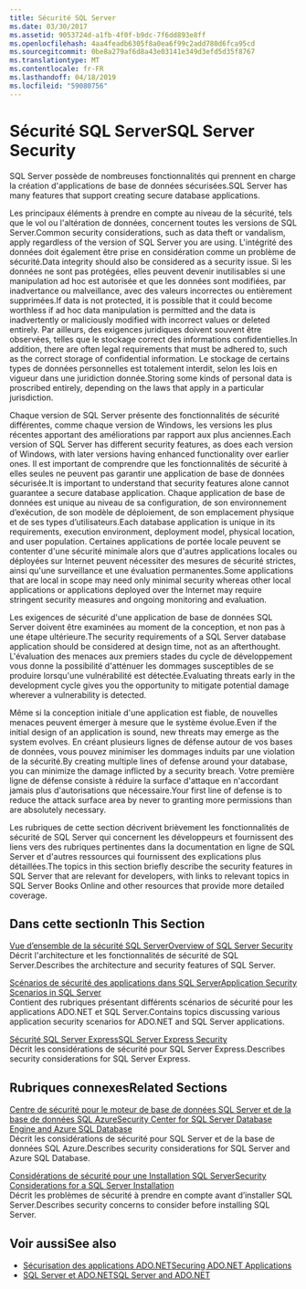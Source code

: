```yaml
---
title: Sécurité SQL Server
ms.date: 03/30/2017
ms.assetid: 9053724d-a1fb-4f0f-b9dc-7f6dd893e8ff
ms.openlocfilehash: 4aa4feadb6305f8a0ea6f99c2add780d6fca95cd
ms.sourcegitcommit: 0be8a279af6d8a43e03141e349d3efd5d35f8767
ms.translationtype: MT
ms.contentlocale: fr-FR
ms.lasthandoff: 04/18/2019
ms.locfileid: "59080756"
---
```

# <a name="sql-server-security"></a><span data-ttu-id="4b728-102">Sécurité SQL Server</span><span class="sxs-lookup"><span data-stu-id="4b728-102">SQL Server Security</span></span>
<span data-ttu-id="4b728-103">SQL Server possède de nombreuses fonctionnalités qui prennent en charge la création d'applications de base de données sécurisées.</span><span class="sxs-lookup"><span data-stu-id="4b728-103">SQL Server has many features that support creating secure database applications.</span></span>  
  
 <span data-ttu-id="4b728-104">Les principaux éléments à prendre en compte au niveau de la sécurité, tels que le vol ou l'altération de données, concernent toutes les versions de SQL Server.</span><span class="sxs-lookup"><span data-stu-id="4b728-104">Common security considerations, such as data theft or vandalism, apply regardless of the version of SQL Server you are using.</span></span> <span data-ttu-id="4b728-105">L'intégrité des données doit également être prise en considération comme un problème de sécurité.</span><span class="sxs-lookup"><span data-stu-id="4b728-105">Data integrity should also be considered as a security issue.</span></span> <span data-ttu-id="4b728-106">Si les données ne sont pas protégées, elles peuvent devenir inutilisables si une manipulation ad hoc est autorisée et que les données sont modifiées, par inadvertance ou malveillance, avec des valeurs incorrectes ou entièrement supprimées.</span><span class="sxs-lookup"><span data-stu-id="4b728-106">If data is not protected, it is possible that it could become worthless if ad hoc data manipulation is permitted and the data is inadvertently or maliciously modified with incorrect values or deleted entirely.</span></span> <span data-ttu-id="4b728-107">Par ailleurs, des exigences juridiques doivent souvent être observées, telles que le stockage correct des informations confidentielles.</span><span class="sxs-lookup"><span data-stu-id="4b728-107">In addition, there are often legal requirements that must be adhered to, such as the correct storage of confidential information.</span></span> <span data-ttu-id="4b728-108">Le stockage de certains types de données personnelles est totalement interdit, selon les lois en vigueur dans une juridiction donnée.</span><span class="sxs-lookup"><span data-stu-id="4b728-108">Storing some kinds of personal data is proscribed entirely, depending on the laws that apply in a particular jurisdiction.</span></span>  
  
 <span data-ttu-id="4b728-109">Chaque version de SQL Server présente des fonctionnalités de sécurité différentes, comme chaque version de Windows, les versions les plus récentes apportant des améliorations par rapport aux plus anciennes.</span><span class="sxs-lookup"><span data-stu-id="4b728-109">Each version of SQL Server has different security features, as does each version of Windows, with later versions having enhanced functionality over earlier ones.</span></span> <span data-ttu-id="4b728-110">Il est important de comprendre que les fonctionnalités de sécurité à elles seules ne peuvent pas garantir une application de base de données sécurisée.</span><span class="sxs-lookup"><span data-stu-id="4b728-110">It is important to understand that security features alone cannot guarantee a secure database application.</span></span> <span data-ttu-id="4b728-111">Chaque application de base de données est unique au niveau de sa configuration, de son environnement d’exécution, de son modèle de déploiement, de son emplacement physique et de ses types d’utilisateurs.</span><span class="sxs-lookup"><span data-stu-id="4b728-111">Each database application is unique in its requirements, execution environment, deployment model, physical location, and user population.</span></span> <span data-ttu-id="4b728-112">Certaines applications de portée locale peuvent se contenter d'une sécurité minimale alors que d'autres applications locales ou déployées sur Internet peuvent nécessiter des mesures de sécurité strictes, ainsi qu'une surveillance et une évaluation permanentes.</span><span class="sxs-lookup"><span data-stu-id="4b728-112">Some applications that are local in scope may need only minimal security whereas other local applications or applications deployed over the Internet may require stringent security measures and ongoing monitoring and evaluation.</span></span>  
  
 <span data-ttu-id="4b728-113">Les exigences de sécurité d'une application de base de données SQL Server doivent être examinées au moment de la conception, et non pas à une étape ultérieure.</span><span class="sxs-lookup"><span data-stu-id="4b728-113">The security requirements of a SQL Server database application should be considered at design time, not as an afterthought.</span></span> <span data-ttu-id="4b728-114">L'évaluation des menaces aux premiers stades du cycle de développement vous donne la possibilité d'atténuer les dommages susceptibles de se produire lorsqu'une vulnérabilité est détectée.</span><span class="sxs-lookup"><span data-stu-id="4b728-114">Evaluating threats early in the development cycle gives you the opportunity to mitigate potential damage wherever a vulnerability is detected.</span></span>  
  
 <span data-ttu-id="4b728-115">Même si la conception initiale d'une application est fiable, de nouvelles menaces peuvent émerger à mesure que le système évolue.</span><span class="sxs-lookup"><span data-stu-id="4b728-115">Even if the initial design of an application is sound, new threats may emerge as the system evolves.</span></span> <span data-ttu-id="4b728-116">En créant plusieurs lignes de défense autour de vos bases de données, vous pouvez minimiser les dommages induits par une violation de la sécurité.</span><span class="sxs-lookup"><span data-stu-id="4b728-116">By creating multiple lines of defense around your database, you can minimize the damage inflicted by a security breach.</span></span> <span data-ttu-id="4b728-117">Votre première ligne de défense consiste à réduire la surface d'attaque en n'accordant jamais plus d'autorisations que nécessaire.</span><span class="sxs-lookup"><span data-stu-id="4b728-117">Your first line of defense is to reduce the attack surface area by never to granting more permissions than are absolutely necessary.</span></span>  
  
 <span data-ttu-id="4b728-118">Les rubriques de cette section décrivent brièvement les fonctionnalités de sécurité de SQL Server qui concernent les développeurs et fournissent des liens vers des rubriques pertinentes dans la documentation en ligne de SQL Server et d'autres ressources qui fournissent des explications plus détaillées.</span><span class="sxs-lookup"><span data-stu-id="4b728-118">The topics in this section briefly describe the security features in SQL Server that are relevant for developers, with links to relevant topics in SQL Server Books Online and other resources that provide more detailed coverage.</span></span>  
  
## <a name="in-this-section"></a><span data-ttu-id="4b728-119">Dans cette section</span><span class="sxs-lookup"><span data-stu-id="4b728-119">In This Section</span></span>  
 [<span data-ttu-id="4b728-120">Vue d’ensemble de la sécurité SQL Server</span><span class="sxs-lookup"><span data-stu-id="4b728-120">Overview of SQL Server Security</span></span>](../../../../../docs/framework/data/adonet/sql/overview-of-sql-server-security.md)  
 <span data-ttu-id="4b728-121">Décrit l'architecture et les fonctionnalités de sécurité de SQL Server.</span><span class="sxs-lookup"><span data-stu-id="4b728-121">Describes the architecture and security features of SQL Server.</span></span>  
  
 [<span data-ttu-id="4b728-122">Scénarios de sécurité des applications dans SQL Server</span><span class="sxs-lookup"><span data-stu-id="4b728-122">Application Security Scenarios in SQL Server</span></span>](../../../../../docs/framework/data/adonet/sql/application-security-scenarios-in-sql-server.md)  
 <span data-ttu-id="4b728-123">Contient des rubriques présentant différents scénarios de sécurité pour les applications ADO.NET et SQL Server.</span><span class="sxs-lookup"><span data-stu-id="4b728-123">Contains topics discussing various application security scenarios for ADO.NET and SQL Server applications.</span></span>  
  
 [<span data-ttu-id="4b728-124">Sécurité SQL Server Express</span><span class="sxs-lookup"><span data-stu-id="4b728-124">SQL Server Express Security</span></span>](../../../../../docs/framework/data/adonet/sql/sql-server-express-security.md)  
 <span data-ttu-id="4b728-125">Décrit les considérations de sécurité pour SQL Server Express.</span><span class="sxs-lookup"><span data-stu-id="4b728-125">Describes security considerations for SQL Server Express.</span></span>  
  
## <a name="related-sections"></a><span data-ttu-id="4b728-126">Rubriques connexes</span><span class="sxs-lookup"><span data-stu-id="4b728-126">Related Sections</span></span>  
[<span data-ttu-id="4b728-127">Centre de sécurité pour le moteur de base de données SQL Server et de la base de données SQL Azure</span><span class="sxs-lookup"><span data-stu-id="4b728-127">Security Center for SQL Server Database Engine and Azure SQL Database</span></span>](/sql/relational-databases/security/security-center-for-sql-server-database-engine-and-azure-sql-database)  
<span data-ttu-id="4b728-128">Décrit les considérations de sécurité pour SQL Server et de la base de données SQL Azure.</span><span class="sxs-lookup"><span data-stu-id="4b728-128">Describes security considerations for SQL Server and Azure SQL Database.</span></span>

[<span data-ttu-id="4b728-129">Considérations de sécurité pour une Installation SQL Server</span><span class="sxs-lookup"><span data-stu-id="4b728-129">Security Considerations for a SQL Server Installation</span></span>](/sql/sql-server/install/security-considerations-for-a-sql-server-installation)  
<span data-ttu-id="4b728-130">Décrit les problèmes de sécurité à prendre en compte avant d’installer SQL Server.</span><span class="sxs-lookup"><span data-stu-id="4b728-130">Describes security concerns to consider before installing SQL Server.</span></span>

## <a name="see-also"></a><span data-ttu-id="4b728-131">Voir aussi</span><span class="sxs-lookup"><span data-stu-id="4b728-131">See also</span></span>

- [<span data-ttu-id="4b728-132">Sécurisation des applications ADO.NET</span><span class="sxs-lookup"><span data-stu-id="4b728-132">Securing ADO.NET Applications</span></span>](../../../../../docs/framework/data/adonet/securing-ado-net-applications.md)
- [<span data-ttu-id="4b728-133">SQL Server et ADO.NET</span><span class="sxs-lookup"><span data-stu-id="4b728-133">SQL Server and ADO.NET</span></span>](../../../../../docs/framework/data/adonet/sql/index.md)
